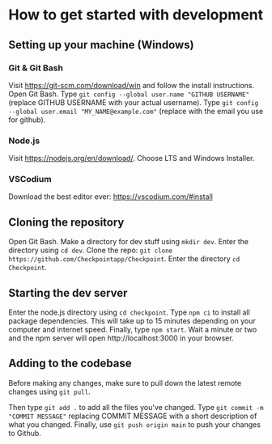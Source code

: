 # How to get started with development
## Setting up your machine (Windows)
### Git & Git Bash
Visit https://git-scm.com/download/win and follow the install instructions. Open Git Bash. Type `git config --global user.name "GITHUB USERNAME"` (replace GITHUB USERNAME with your actual username). Type `git config --global user.email "MY_NAME@example.com"` (replace with the email you use for github).
### Node.js
Visit https://nodejs.org/en/download/. Choose LTS and Windows Installer.
### VSCodium
Download the best editor ever: https://vscodium.com/#install
## Cloning the repository
Open Git Bash. Make a directory for dev stuff using `mkdir dev`. Enter the directory using `cd dev`. Clone the repo: `git clone https://github.com/Checkpointapp/Checkpoint`. Enter the directory `cd Checkpoint`.
## Starting the dev server
Enter the node.js directory using `cd checkpoint`. Type `npm ci` to install all package dependencies. This will take up to 15 minutes depending on your computer and internet speed. Finally, type `npm start`. Wait a minute or two and the npm server will open http://localhost:3000 in your browser.
## Adding to the codebase
Before making any changes, make sure to pull down the latest remote changes using `git pull`.    

Then type `git add .` to add all the files you've changed. Type `git commit -m "COMMIT MESSAGE"` replacing COMMIT MESSAGE with a short description of what you changed. Finally, use `git push origin main` to push your changes to Github.